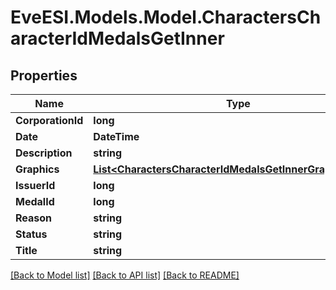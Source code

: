 # EveESI.Models.Model.CharactersCharacterIdMedalsGetInner

## Properties

Name | Type | Description | Notes
------------ | ------------- | ------------- | -------------
**CorporationId** | **long** |  | 
**Date** | **DateTime** |  | 
**Description** | **string** |  | 
**Graphics** | [**List&lt;CharactersCharacterIdMedalsGetInnerGraphicsInner&gt;**](CharactersCharacterIdMedalsGetInnerGraphicsInner.md) |  | 
**IssuerId** | **long** |  | 
**MedalId** | **long** |  | 
**Reason** | **string** |  | 
**Status** | **string** |  | 
**Title** | **string** |  | 

[[Back to Model list]](../README.md#documentation-for-models) [[Back to API list]](../README.md#documentation-for-api-endpoints) [[Back to README]](../README.md)

